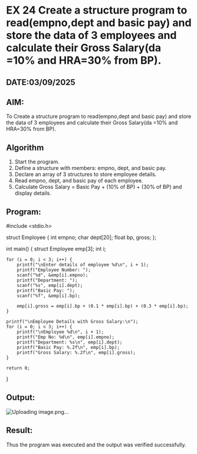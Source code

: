 # EX 24 Create a structure program to read(empno,dept and basic pay) and store the data of 3 employees and calculate their Gross Salary(da =10% and HRA=30% from BP).
## DATE:03/09/2025
## AIM:
To Create a structure program to read(empno,dept and basic pay) and store the data of 3 employees and calculate their Gross Salary(da =10% and HRA=30% from BP).

## Algorithm
1. Start the program.
2. Define a structure with members: empno, dept, and basic pay.
3. Declare an array of 3 structures to store employee details.
4. Read empno, dept, and basic pay of each employee. 
5. Calculate Gross Salary = Basic Pay + (10% of BP) + (30% of BP) and display details.  

## Program:
#include <stdio.h>

struct Employee {
    int empno;
    char dept[20];
    float bp, gross;
};

int main() {
    struct Employee emp[3];
    int i;

    for (i = 0; i < 3; i++) {
        printf("\nEnter details of employee %d\n", i + 1);
        printf("Employee Number: ");
        scanf("%d", &emp[i].empno);
        printf("Department: ");
        scanf("%s", emp[i].dept);
        printf("Basic Pay: ");
        scanf("%f", &emp[i].bp);

        emp[i].gross = emp[i].bp + (0.1 * emp[i].bp) + (0.3 * emp[i].bp);
    }

    printf("\nEmployee Details with Gross Salary:\n");
    for (i = 0; i < 3; i++) {
        printf("\nEmployee %d\n", i + 1);
        printf("Emp No: %d\n", emp[i].empno);
        printf("Department: %s\n", emp[i].dept);
        printf("Basic Pay: %.2f\n", emp[i].bp);
        printf("Gross Salary: %.2f\n", emp[i].gross);
    }

    return 0;
}


## Output:

![Uploading image.png…]()


## Result:
Thus the program was executed and the output was verified successfully.
